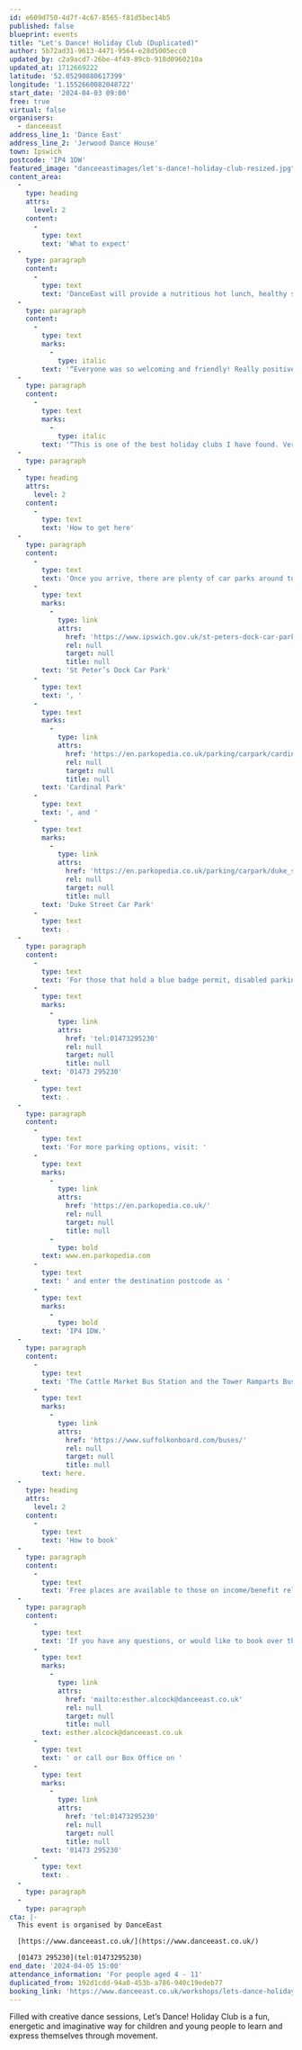 ```yaml
---
id: e609d750-4d7f-4c67-8565-f81d5bec14b5
published: false
blueprint: events
title: "Let's Dance! Holiday Club (Duplicated)"
author: 5b72ad31-9613-4471-9564-e28d5005ecc0
updated_by: c2a9acd7-26be-4f49-89cb-918d0960210a
updated_at: 1712669222
latitude: '52.05290880617399'
longitude: '1.1552660082048722'
start_date: '2024-04-03 09:00'
free: true
virtual: false
organisers:
  - danceeast
address_line_1: 'Dance East'
address_line_2: 'Jerwood Dance House'
town: Ipswich
postcode: 'IP4 1DW'
featured_image: "danceeastimages/let's-dance!-holiday-club-resized.jpg"
content_area:
  -
    type: heading
    attrs:
      level: 2
    content:
      -
        type: text
        text: 'What to expect'
  -
    type: paragraph
    content:
      -
        type: text
        text: 'DanceEast will provide a nutritious hot lunch, healthy snack, and drink, as well as arts and crafts activities. It’s a great chance for young people to form new friendships, build confidence and develop fresh new skills.'
  -
    type: paragraph
    content:
      -
        type: text
        marks:
          -
            type: italic
        text: '“Everyone was so welcoming and friendly! Really positive experience! And so much fun was had! They couldn’t wait to go back again.”'
  -
    type: paragraph
    content:
      -
        type: text
        marks:
          -
            type: italic
        text: '“This is one of the best holiday clubs I have found. Very happy.”'
  -
    type: paragraph
  -
    type: heading
    attrs:
      level: 2
    content:
      -
        type: text
        text: 'How to get here'
  -
    type: paragraph
    content:
      -
        type: text
        text: 'Once you arrive, there are plenty of car parks around town but the closest ones to us are '
      -
        type: text
        marks:
          -
            type: link
            attrs:
              href: 'https://www.ipswich.gov.uk/st-peters-dock-car-park'
              rel: null
              target: null
              title: null
        text: 'St Peter’s Dock Car Park'
      -
        type: text
        text: ', '
      -
        type: text
        marks:
          -
            type: link
            attrs:
              href: 'https://en.parkopedia.co.uk/parking/carpark/cardinal_park/ip1/ipswich/?arriving=202403071500&leaving=202403071700'
              rel: null
              target: null
              title: null
        text: 'Cardinal Park'
      -
        type: text
        text: ', and '
      -
        type: text
        marks:
          -
            type: link
            attrs:
              href: 'https://en.parkopedia.co.uk/parking/carpark/duke_street-2/ip3/ipswich/?arriving=202403071500&leaving=202403071700'
              rel: null
              target: null
              title: null
        text: 'Duke Street Car Park'
      -
        type: text
        text: .
  -
    type: paragraph
    content:
      -
        type: text
        text: 'For those that hold a blue badge permit, disabled parking is available on a first come first served basis in the lay-by at the front of the building, please contact our Box Office team for further information on '
      -
        type: text
        marks:
          -
            type: link
            attrs:
              href: 'tel:01473295230'
              rel: null
              target: null
              title: null
        text: '01473 295230'
      -
        type: text
        text: .
  -
    type: paragraph
    content:
      -
        type: text
        text: 'For more parking options, visit: '
      -
        type: text
        marks:
          -
            type: link
            attrs:
              href: 'https://en.parkopedia.co.uk/'
              rel: null
              target: null
              title: null
          -
            type: bold
        text: www.en.parkopedia.com
      -
        type: text
        text: ' and enter the destination postcode as '
      -
        type: text
        marks:
          -
            type: bold
        text: 'IP4 1DW.'
  -
    type: paragraph
    content:
      -
        type: text
        text: 'The Cattle Market Bus Station and the Tower Ramparts Bus Station are within 15 minutes’ walk and buses run frequently. See the latest bus timetables '
      -
        type: text
        marks:
          -
            type: link
            attrs:
              href: 'https://www.suffolkonboard.com/buses/'
              rel: null
              target: null
              title: null
        text: here.
  -
    type: heading
    attrs:
      level: 2
    content:
      -
        type: text
        text: 'How to book'
  -
    type: paragraph
    content:
      -
        type: text
        text: 'Free places are available to those on income/benefit related Free School Meals. Limited places are available for young people who identify as “being in need of provision” and indicators for this may include being on Universal Credit.'
  -
    type: paragraph
    content:
      -
        type: text
        text: 'If you have any questions, or would like to book over the phone, please contact Esther -'
      -
        type: text
        marks:
          -
            type: link
            attrs:
              href: 'mailto:esther.alcock@danceeast.co.uk'
              rel: null
              target: null
              title: null
        text: esther.alcock@danceeast.co.uk
      -
        type: text
        text: ' or call our Box Office on '
      -
        type: text
        marks:
          -
            type: link
            attrs:
              href: 'tel:01473295230'
              rel: null
              target: null
              title: null
        text: '01473 295230'
      -
        type: text
        text: .
  -
    type: paragraph
  -
    type: paragraph
cta: |-
  This event is organised by DanceEast

  [https://www.danceeast.co.uk/](https://www.danceeast.co.uk/)

  [01473 295230](tel:01473295230)
end_date: '2024-04-05 15:00'
attendance_information: 'For people aged 4 - 11'
duplicated_from: 192d1cdd-94a0-453b-a786-940c19edeb77
booking_link: 'https://www.danceeast.co.uk/workshops/lets-dance-holiday-club-4-11-years-2/'
---
```

Filled with creative dance sessions, Let’s Dance! Holiday Club is a fun, energetic and imaginative way for children and young people to learn and express themselves through movement.